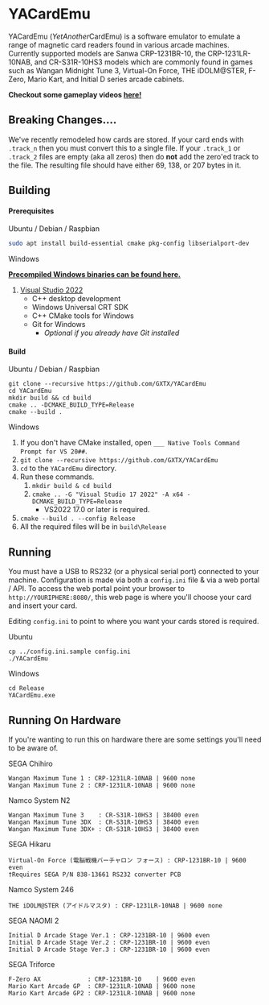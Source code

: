 YACardEmu
============

YACardEmu (*YetAnother*CardEmu) is a software emulator to emulate a range of magnetic card readers found in various arcade machines. Currently supported models are Sanwa CRP-1231BR-10, the CRP-1231LR-10NAB, and CR-S31R-10HS3 models which are commonly found in games such as Wangan Midnight Tune 3, Virtual-On Force, THE iDOLM@STER, F-Zero, Mario Kart, and Initial D series arcade cabinets.

**Checkout some gameplay videos [here!](https://www.youtube.com/channel/UCle6xQNwROzwYfYMyrnIcBQ)**

Breaking Changes....
---------
We've recently remodeled how cards are stored. If your card ends with `.track_n` then you must convert this to a single file. If your `.track_1` or `.track_2` files are empty (aka all zeros) then do **not** add the zero'ed track to the file. The resulting file should have either 69, 138, or 207 bytes in it.

Building
---------
#### Prerequisites

Ubuntu / Debian / Raspbian

```sh
sudo apt install build-essential cmake pkg-config libserialport-dev
```

Windows

**[Precompiled Windows binaries can be found here.](https://github.com/GXTX/YACardEmu/tags)**

1. [Visual Studio 2022](https://visualstudio.microsoft.com/vs/)
    * C++ desktop development
    * Windows Universal CRT SDK
    * C++ CMake tools for Windows
    * Git for Windows
		* *Optional if you already have Git installed*

#### Build

Ubuntu / Debian / Raspbian

```
git clone --recursive https://github.com/GXTX/YACardEmu
cd YACardEmu
mkdir build && cd build
cmake .. -DCMAKE_BUILD_TYPE=Release
cmake --build .
```

Windows

1. If you don't have CMake installed, open `___ Native Tools Command Prompt for VS 20##`.
2. `git clone --recursive https://github.com/GXTX/YACardEmu`
3. `cd` to the `YACardEmu` directory.
4. Run these commands.
    1. `mkdir build & cd build`
    2. `cmake .. -G "Visual Studio 17 2022" -A x64 -DCMAKE_BUILD_TYPE=Release`
        * VS2022 17.0 or later is required.
5. `cmake --build . --config Release`
6. All the required files will be in `build\Release`

Running
---------

You must have a USB to RS232 (or a physical serial port) connected to your machine. Configuration is made via both a `config.ini` file & via a web portal / API.
To access the web portal point your browser to `http://YOURIPHERE:8080/`, this web page is where you'll choose your card and insert your card.

Editing `config.ini` to point to where you want your cards stored is required.

Ubuntu

```
cp ../config.ini.sample config.ini
./YACardEmu
```

Windows

```
cd Release
YACardEmu.exe
```

Running On Hardware
---------

If you're wanting to run this on hardware there are some settings you'll need to be aware of.

SEGA Chihiro
```
Wangan Maximum Tune 1 : CRP-1231LR-10NAB | 9600 none
Wangan Maximum Tune 2 : CRP-1231LR-10NAB | 9600 none
```

Namco System N2
```
Wangan Maximum Tune 3    : CR-S31R-10HS3 | 38400 even
Wangan Maximum Tune 3DX  : CR-S31R-10HS3 | 38400 even
Wangan Maximum Tune 3DX+ : CR-S31R-10HS3 | 38400 even
```

SEGA Hikaru
```
Virtual-On Force (電脳戦機バーチャロン フォース) : CRP-1231BR-10 | 9600 even
†Requires SEGA P/N 838-13661 RS232 converter PCB
```

Namco System 246
```
THE iDOLM@STER (アイドルマスタ) : CRP-1231LR-10NAB | 9600 none
```

SEGA NAOMI 2
```
Initial D Arcade Stage Ver.1 : CRP-1231BR-10 | 9600 even
Initial D Arcade Stage Ver.2 : CRP-1231BR-10 | 9600 even
Initial D Arcade Stage Ver.3 : CRP-1231BR-10 | 9600 even
```

SEGA Triforce
```
F-Zero AX             : CRP-1231BR-10    | 9600 even
Mario Kart Arcade GP  : CRP-1231LR-10NAB | 9600 none
Mario Kart Arcade GP2 : CRP-1231LR-10NAB | 9600 none
```
